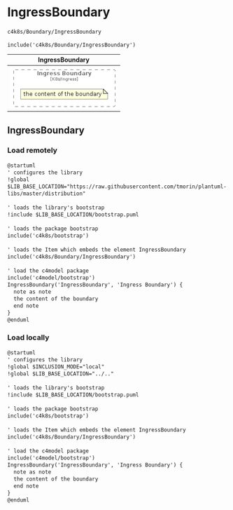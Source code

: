 # IngressBoundary


```text
c4k8s/Boundary/IngressBoundary
```

```text
include('c4k8s/Boundary/IngressBoundary')
```



| IngressBoundary |
| :---: |
| ![illustration for IngressBoundary](../../c4k8s/Boundary/IngressBoundary.Local.png) |




## IngressBoundary

### Load remotely
```plantuml
@startuml
' configures the library
!global $LIB_BASE_LOCATION="https://raw.githubusercontent.com/tmorin/plantuml-libs/master/distribution"

' loads the library's bootstrap
!include $LIB_BASE_LOCATION/bootstrap.puml

' loads the package bootstrap
include('c4k8s/bootstrap')

' loads the Item which embeds the element IngressBoundary
include('c4k8s/Boundary/IngressBoundary')

' load the c4model package
include('c4model/bootstrap')
IngressBoundary('IngressBoundary', 'Ingress Boundary') {
  note as note
  the content of the boundary
  end note
}
@enduml
```

### Load locally
```plantuml
@startuml
' configures the library
!global $INCLUSION_MODE="local"
!global $LIB_BASE_LOCATION="../.."

' loads the library's bootstrap
!include $LIB_BASE_LOCATION/bootstrap.puml

' loads the package bootstrap
include('c4k8s/bootstrap')

' loads the Item which embeds the element IngressBoundary
include('c4k8s/Boundary/IngressBoundary')

' load the c4model package
include('c4model/bootstrap')
IngressBoundary('IngressBoundary', 'Ingress Boundary') {
  note as note
  the content of the boundary
  end note
}
@enduml
```

